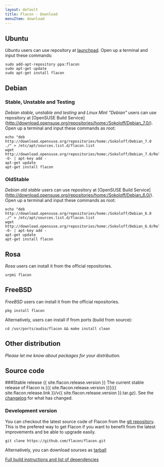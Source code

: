 ```yaml
---
layout: default
title: Flacon - Download
menuItem: download
---
```


## Ubuntu
_Ubuntu_ users can use repository at [launchpad](https://launchpad.net/~flacon/+archive/ppa). Open up a terminal and input these commands:

    sudo add-apt-repository ppa:flacon
    sudo apt-get update
    sudo apt-get install flacon

## Debian
### Stable, Unstable and Testing
_Debian stable, unstable and testing_ and _Linux Mint "Debian"_ users can use repository at [OpenSUSE Build Service] (http://download.opensuse.org/repositories/home:/Sokoloff/Debian_7.0/).
Open up a terminal and input these commands as root:

    echo "deb http://download.opensuse.org/repositories/home:/Sokoloff/Debian_7.0 ./" > /etc/apt/sources.list.d/flacon.list
    wget http://download.opensuse.org/repositories/home:/Sokoloff/Debian_7.0/Release.key -O- | apt-key add -
    apt-get update
    apt-get install flacon


### OldStable
_Debian old stable_ users can use repository at [OpenSUSE Build Service] (http://download.opensuse.org/repositories/home:/Sokoloff/Debian_6.0/).
Open up a terminal and input these commands as root:

    echo "deb http://download.opensuse.org/repositories/home:/Sokoloff/Debian_6.0 ./" > /etc/apt/sources.list.d/flacon.list
    wget http://download.opensuse.org/repositories/home:/Sokoloff/Debian_6.0/Release.key -O- | apt-key add -
    apt-get update
    apt-get install flacon


## Rosa
_Rosa_ users can install it from the official repositories.

    urpmi flacon

## FreeBSD
_FreeBSD_ users can install it from the official repositories.

    pkg install flacon

Alternatively, users can install if from ports (build from source):

    cd /usr/ports/audio/flacon && make install clean


## Other distribution
_Please let me know about packages for your distribution._

## Source code
###Stable release {{ site.flacon.release.version }}
The current stable release of Flacon is [{{ site.flacon.release.version }}]({{ site.flacon.release.link }}/v{{ site.flacon.release.version }}.tar.gz). See the [changelog](/changelog) for what has changed.


### Development version
You can checkout the latest source code of Flacon from the [git repository](https://github.com/flacon/flacon). This is the prefered way to get Flacon if you want to benefit from the latest improvements and be able to upgrade easily.

    git clone https://github.com/flacon/flacon.git

Alternatively, you can download sourses as [tarball](https://github.com/flacon/flacon/archive/master.tar.gz)

[Full build instructions and list of dependencies](https://github.com/flacon/flacon/wiki/How-to-build)


<br><br><br><br><br><br><br>
